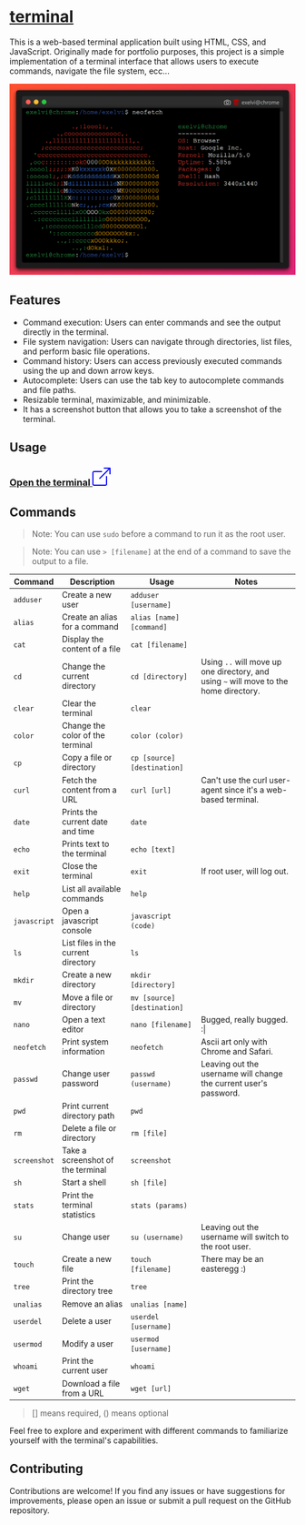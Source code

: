 # [terminal](https://exelvi.github.io/terminal)

This is a web-based terminal application built using HTML, CSS, and JavaScript. 
Originally made for portfolio purposes, this project is a simple implementation of a terminal interface that allows users to execute commands, navigate the file system, ecc...

![Terminal screen](assets/screen.png)

## Features

- Command execution: Users can enter commands and see the output directly in the terminal.
- File system navigation: Users can navigate through directories, list files, and perform basic file operations.
- Command history: Users can access previously executed commands using the up and down arrow keys.
- Autocomplete: Users can use the tab key to autocomplete commands and file paths.
- Resizable terminal, maximizable, and minimizable.
- It has a screenshot button that allows you to take a screenshot of the terminal.

## Usage

### [Open the terminal ![](/assets/box-arrow-up-right.svg)](https://exelvi.github.io/terminal)

## Commands


> Note: You can use `sudo` before a command to run it as the root user.

> Note: You can use `> [filename]` at the end of a command to save the output to a file.


| Command | Description | Usage | Notes |
| ------- | ----------- | ----- | ---- |
| `adduser` | Create a new user | `adduser [username]` | |
| `alias` | Create an alias for a command | `alias [name] [command]` | |
| `cat` | Display the content of a file | `cat [filename]` | |
| `cd` | Change the current directory | `cd [directory]` | Using `..` will move up one directory, and using `~` will move to the home directory. |
| `clear` | Clear the terminal | `clear` | |
| `color` | Change the color of the terminal | `color (color)` | |
| `cp` | Copy a file or directory | `cp [source] [destination]` | |
| `curl` | Fetch the content from a URL | `curl [url]` | Can't use the curl user-agent since it's a web-based terminal. |
| `date` | Prints the current date and time | `date` | |
| `echo` | Prints text to the terminal | `echo [text]` | |
| `exit` | Close the terminal | `exit` | If root user, will log out. |
| `help` | List all available commands | `help` | |
| `javascript` | Open a javascript console | `javascript (code)` | 
| `ls` | List files in the current directory | `ls` | |
| `mkdir` | Create a new directory | `mkdir [directory]` | |
| `mv` | Move a file or directory | `mv [source] [destination]` | |
| `nano` | Open a text editor | `nano [filename]` | Bugged, really bugged. :\| |
| `neofetch` | Print system information | `neofetch` | Ascii art only with Chrome and Safari. |
| `passwd` | Change user password | `passwd (username)` | Leaving out the username will change the current user's password. |
| `pwd` | Print current directory path | `pwd` | |
| `rm` | Delete a file or directory | `rm [file]` | |
| `screenshot` | Take a screenshot of the terminal | `screenshot` | |
| `sh` | Start a shell | `sh [file]` | |
| `stats` | Print the terminal statistics | `stats (params)` | |
| `su` | Change user | `su (username)` | Leaving out the username will switch to the root user. |
| `touch` | Create a new file | `touch [filename]` | There may be an easteregg :) |
| `tree` | Print the directory tree | `tree` | |
| `unalias` | Remove an alias | `unalias [name]` | |
| `userdel` | Delete a user | `userdel [username]` | |
| `usermod` | Modify a user | `usermod [username]` | |
| `whoami` | Print the current user | `whoami` | |
| `wget` | Download a file from a URL | `wget [url]` | |
> [] means required, () means optional


Feel free to explore and experiment with different commands to familiarize yourself with the terminal's capabilities.

## Contributing

Contributions are welcome! If you find any issues or have suggestions for improvements, please open an issue or submit a pull request on the GitHub repository.

